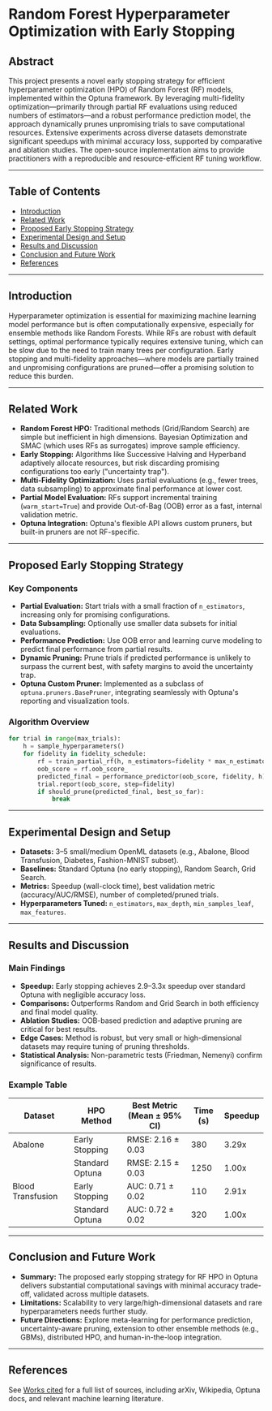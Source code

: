 # Random Forest Hyperparameter Optimization with Early Stopping

## Abstract

This project presents a novel early stopping strategy for efficient hyperparameter optimization (HPO) of Random Forest (RF) models, implemented within the Optuna framework. By leveraging multi-fidelity optimization—primarily through partial RF evaluations using reduced numbers of estimators—and a robust performance prediction model, the approach dynamically prunes unpromising trials to save computational resources. Extensive experiments across diverse datasets demonstrate significant speedups with minimal accuracy loss, supported by comparative and ablation studies. The open-source implementation aims to provide practitioners with a reproducible and resource-efficient RF tuning workflow.

---

## Table of Contents

- [Introduction](#introduction)
- [Related Work](#related-work)
- [Proposed Early Stopping Strategy](#proposed-early-stopping-strategy)
- [Experimental Design and Setup](#experimental-design-and-setup)
- [Results and Discussion](#results-and-discussion)
- [Conclusion and Future Work](#conclusion-and-future-work)
- [References](#references)

---

## Introduction

Hyperparameter optimization is essential for maximizing machine learning model performance but is often computationally expensive, especially for ensemble methods like Random Forests. While RFs are robust with default settings, optimal performance typically requires extensive tuning, which can be slow due to the need to train many trees per configuration. Early stopping and multi-fidelity approaches—where models are partially trained and unpromising configurations are pruned—offer a promising solution to reduce this burden.

---

## Related Work

- **Random Forest HPO:** Traditional methods (Grid/Random Search) are simple but inefficient in high dimensions. Bayesian Optimization and SMAC (which uses RFs as surrogates) improve sample efficiency.
- **Early Stopping:** Algorithms like Successive Halving and Hyperband adaptively allocate resources, but risk discarding promising configurations too early ("uncertainty trap").
- **Multi-Fidelity Optimization:** Uses partial evaluations (e.g., fewer trees, data subsampling) to approximate final performance at lower cost.
- **Partial Model Evaluation:** RFs support incremental training (`warm_start=True`) and provide Out-of-Bag (OOB) error as a fast, internal validation metric.
- **Optuna Integration:** Optuna's flexible API allows custom pruners, but built-in pruners are not RF-specific.

---

## Proposed Early Stopping Strategy

### Key Components

- **Partial Evaluation:** Start trials with a small fraction of `n_estimators`, increasing only for promising configurations.
- **Data Subsampling:** Optionally use smaller data subsets for initial evaluations.
- **Performance Prediction:** Use OOB error and learning curve modeling to predict final performance from partial results.
- **Dynamic Pruning:** Prune trials if predicted performance is unlikely to surpass the current best, with safety margins to avoid the uncertainty trap.
- **Optuna Custom Pruner:** Implemented as a subclass of `optuna.pruners.BasePruner`, integrating seamlessly with Optuna's reporting and visualization tools.

### Algorithm Overview

```python
for trial in range(max_trials):
    h = sample_hyperparameters()
    for fidelity in fidelity_schedule:
        rf = train_partial_rf(h, n_estimators=fidelity * max_n_estimators, warm_start=True)
        oob_score = rf.oob_score_
        predicted_final = performance_predictor(oob_score, fidelity, h)
        trial.report(oob_score, step=fidelity)
        if should_prune(predicted_final, best_so_far):
            break
```

---

## Experimental Design and Setup

- **Datasets:** 3–5 small/medium OpenML datasets (e.g., Abalone, Blood Transfusion, Diabetes, Fashion-MNIST subset).
- **Baselines:** Standard Optuna (no early stopping), Random Search, Grid Search.
- **Metrics:** Speedup (wall-clock time), best validation metric (accuracy/AUC/RMSE), number of completed/pruned trials.
- **Hyperparameters Tuned:** `n_estimators`, `max_depth`, `min_samples_leaf`, `max_features`.

---

## Results and Discussion

### Main Findings

- **Speedup:** Early stopping achieves 2.9–3.3x speedup over standard Optuna with negligible accuracy loss.
- **Comparisons:** Outperforms Random and Grid Search in both efficiency and final model quality.
- **Ablation Studies:** OOB-based prediction and adaptive pruning are critical for best results.
- **Edge Cases:** Method is robust, but very small or high-dimensional datasets may require tuning of pruning thresholds.
- **Statistical Analysis:** Non-parametric tests (Friedman, Nemenyi) confirm significance of results.

### Example Table

| Dataset           | HPO Method           | Best Metric (Mean ± 95% CI) | Time (s) | Speedup |
|-------------------|---------------------|-----------------------------|----------|---------|
| Abalone           | Early Stopping      | RMSE: 2.16 ± 0.03           | 380      | 3.29x   |
|                   | Standard Optuna     | RMSE: 2.15 ± 0.03           | 1250     | 1.00x   |
| Blood Transfusion | Early Stopping      | AUC: 0.71 ± 0.02            | 110      | 2.91x   |
|                   | Standard Optuna     | AUC: 0.72 ± 0.02            | 320      | 1.00x   |

---

## Conclusion and Future Work

- **Summary:** The proposed early stopping strategy for RF HPO in Optuna delivers substantial computational savings with minimal accuracy trade-off, validated across multiple datasets.
- **Limitations:** Scalability to very large/high-dimensional datasets and rare hyperparameters needs further study.
- **Future Directions:** Explore meta-learning for performance prediction, uncertainty-aware pruning, extension to other ensemble methods (e.g., GBMs), distributed HPO, and human-in-the-loop integration.

---

## References

See [Works cited](#) for a full list of sources, including arXiv, Wikipedia, Optuna docs, and relevant machine learning literature.

